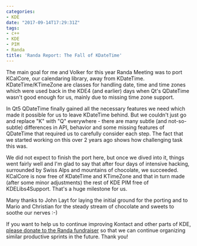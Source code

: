 ```yaml
---
categories:
- KDE
date: "2017-09-14T17:29:31Z"
tags:
- c++
- KDE
- PIM
- Randa
title: 'Randa Report: The Fall of KDateTime'
---
```


The main goal for me and Volker for this year Randa Meeting was to port KCalCore, our calendaring library, away from KDateTime. KDateTime/KTimeZone are classes for handling date, time and time zones which were used back in the KDE4 (and earlier) days when Qt's QDateTime wasn't good enough for us, mainly due to missing time zone support.

In Qt5 QDateTime finally gained all the necessary features we need which made it possible for us to leave KDateTime behind. But we couldn't just go and replace "K" with "Q" everywhere - there are many subtle (and not-so-subtle) differences in API, behavior and some missing features of QDateTime that required us to carefully consider each step. The fact that we started working on this over 2 years ago shows how challenging task this was.

We did not expect to finish the port here, but once we dived into it, things went fairly well and I'm glad to say that after four days of intensive hacking, surrounded by Swiss Alps and mountains of chocolate, we succeeded. KCalCore is now free of KDateTime and KTimeZone and that in turn made (after some minor adjustments) the rest of KDE PIM free of KDELibs4Support. That's a huge milestone for us.

Many thanks to John Layt for laying the initial ground for the porting and to Mario and Christian for the steady stream of chocolate and sweets to soothe our nerves :-)

If you want to help us to continue improving Kontact and other parts of KDE, [please donate to the Randa fundraiser](https://www.kde.org/fundraisers/randameetings2017/) so that we can continue organizing similar productive sprints in the future. Thank you!
